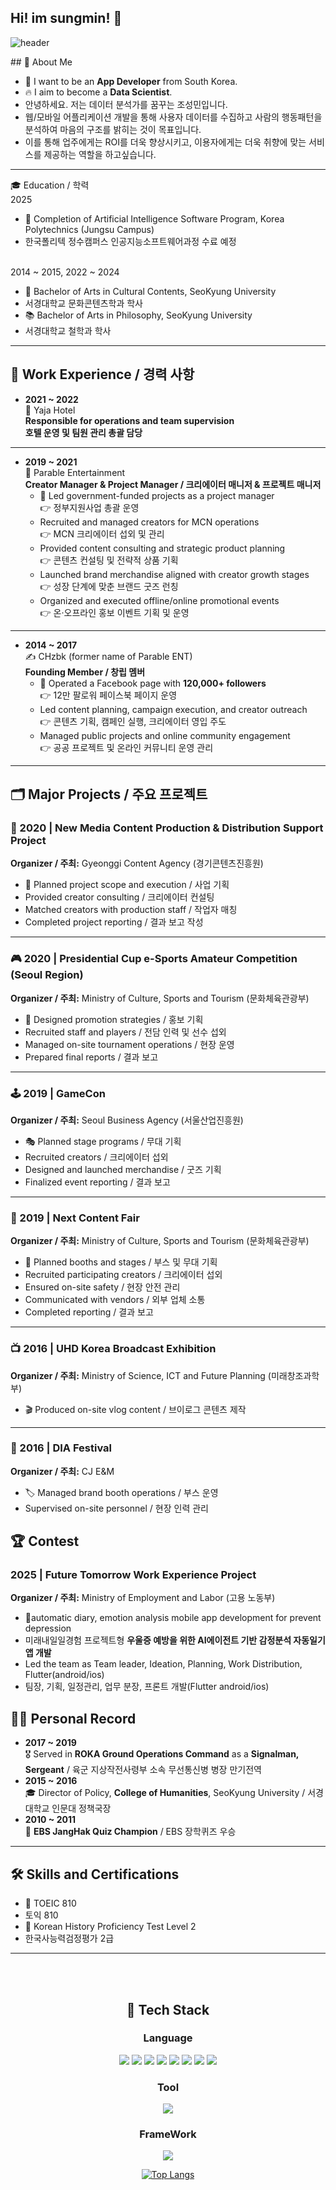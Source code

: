 ## Hi! im sungmin! 👋
<div>
  
![header](https://capsule-render.vercel.app/api?type=waving&color=gradient&height=300&section=header&text=NICE%20TO%20MEET%20YOU%20%F0%9F%A4%97)
</div>

 <!--Body-->
 
<div>
## 👀 About Me

- 🙋 I want to be an **App Developer** from South Korea.  
- 🔥 I aim to become a **Data Scientist**.
- 안녕하세요. 저는 데이터 분석가를 꿈꾸는 조성민입니다.
- 웹/모바일 어플리케이션 개발을 통해 사용자 데이터를 수집하고 사람의 행동패턴을 분석하여 마음의 구조를 밝히는 것이 목표입니다.
- 이를 통해 업주에게는 ROI를 더욱 향상시키고, 이용자에게는 더욱 취향에 맞는 서비스를 제공하는 역할을 하고싶습니다.
---

🎓 Education / 학력
<br>2025
- 🤖 Completion of Artificial Intelligence Software Program, Korea Polytechnics (Jungsu Campus)
-  한국폴리텍 정수캠퍼스 인공지능소프트웨어과정 수료 예정


<br>2014 ~ 2015, 2022 ~ 2024
- 🎨 Bachelor of Arts in Cultural Contents, SeoKyung University
-  서경대학교 문화콘텐츠학과 학사
- 📚 Bachelor of Arts in Philosophy, SeoKyung University
-  서경대학교 철학과 학사




---

## 💼 Work Experience / 경력 사항

- **2021 ~ 2022**  
  🏨 Yaja Hotel  
  **Responsible for operations and team supervision**  
  **호텔 운영 및 팀원 관리 총괄 담당**

---

- **2019 ~ 2021**  
  👥 Parable Entertainment  
  **Creator Manager & Project Manager / 크리에이터 매니저 & 프로젝트 매니저**  
  - 🧩 Led government-funded projects as a project manager  
    👉 정부지원사업 총괄 운영  
  - Recruited and managed creators for MCN operations  
    👉 MCN 크리에이터 섭외 및 관리  
  - Provided content consulting and strategic product planning  
    👉 콘텐츠 컨설팅 및 전략적 상품 기획  
  - Launched brand merchandise aligned with creator growth stages  
    👉 성장 단계에 맞춘 브랜드 굿즈 런칭  
  - Organized and executed offline/online promotional events  
    👉 온·오프라인 홍보 이벤트 기획 및 운영  

---

- **2014 ~ 2017**  
  ✍️ CHzbk (former name of Parable ENT)  
  **Founding Member / 창립 멤버**  
  - 📣 Operated a Facebook page with **120,000+ followers**  
    👉 12만 팔로워 페이스북 페이지 운영  
  - Led content planning, campaign execution, and creator outreach  
    👉 콘텐츠 기획, 캠페인 실행, 크리에이터 영입 주도  
  - Managed public projects and online community engagement  
    👉 공공 프로젝트 및 온라인 커뮤니티 운영 관리
---
## 🗂️ Major Projects / 주요 프로젝트

### 🎥 2020 | New Media Content Production & Distribution Support Project  
**Organizer / 주최:** Gyeonggi Content Agency (경기콘텐츠진흥원)  
- 📌 Planned project scope and execution / 사업 기획  
-  Provided creator consulting / 크리에이터 컨설팅  
-  Matched creators with production staff / 작업자 매칭  
-  Completed project reporting / 결과 보고 작성  

---

### 🎮 2020 | Presidential Cup e-Sports Amateur Competition (Seoul Region)  
**Organizer / 주최:** Ministry of Culture, Sports and Tourism (문화체육관광부)  
- 📣 Designed promotion strategies / 홍보 기획  
-  Recruited staff and players / 전담 인력 및 선수 섭외  
-  Managed on-site tournament operations / 현장 운영  
-  Prepared final reports / 결과 보고  

---

### 🕹 2019 | GameCon  
**Organizer / 주최:** Seoul Business Agency (서울산업진흥원)  
- 🎭 Planned stage programs / 무대 기획  
-  Recruited creators / 크리에이터 섭외  
-  Designed and launched merchandise / 굿즈 기획  
-  Finalized event reporting / 결과 보고  

---

### 🧩 2019 | Next Content Fair  
**Organizer / 주최:** Ministry of Culture, Sports and Tourism (문화체육관광부)  
- 🏢 Planned booths and stages / 부스 및 무대 기획  
-  Recruited participating creators / 크리에이터 섭외  
-  Ensured on-site safety / 현장 안전 관리  
-  Communicated with vendors / 외부 업체 소통  
-  Completed reporting / 결과 보고  

---

### 📺 2016 | UHD Korea Broadcast Exhibition  
**Organizer / 주최:** Ministry of Science, ICT and Future Planning (미래창조과학부)  
- 🎬 Produced on-site vlog content / 브이로그 콘텐츠 제작  

---

### 🎉 2016 | DIA Festival  
**Organizer / 주최:** CJ E&M  
- 🏷️ Managed brand booth operations / 부스 운영  
-  Supervised on-site personnel / 현장 인력 관리  

## 🏆 Contest
### 2025 | Future Tomorrow Work Experience Project
**Organizer / 주최:** Ministry of Employment and Labor (고용 노동부)
- 📗automatic diary, emotion analysis mobile app development for prevent depression
- 미래내일일경험 프로젝트형 <b>우울증 예방을 위한 AI에이전트 기반 감정분석 자동일기 앱 개발</b>
- Led the team as Team leader, Ideation, Planning, Work Distribution, Flutter(android/ios)
- 팀장, 기획, 일정관리, 업무 분장, 프론트 개발(Flutter android/ios)

## 🏃‍♂️ Personal Record

- **2017 ~ 2019**  
  🎖️ Served in **ROKA Ground Operations Command** as a **Signalman, Sergeant**
  / 육군 지상작전사령부 소속 무선통신병 병장 만기전역
- **2015 ~ 2016**  
  🎓 Director of Policy, **College of Humanities**, SeoKyung University
/ 서경대학교 인문대 정책국장
- **2010 ~ 2011**  
  🧠 **EBS JangHak Quiz Champion**
/ EBS 장학퀴즈 우승
---

## 🛠️ Skills and Certifications

- 💬 TOEIC 810
- 토익 810
- 🏺 Korean History Proficiency Test Level 2
- 한국사능력검정평가 2급
---
  <br/> 
  <br/>

</div>

<div align=center>	
  

  
  ## 🧱 Tech Stack
  
  ### Language
<img src="https://img.shields.io/badge/Python-3776AB?style=flat-square&logo=Python&logoColor=white"/>
<img src="https://img.shields.io/badge/c-A8B9CC?style=flat-square&logo=c&logoColor=white"/>
<img src="https://img.shields.io/badge/Java-007396?style=flat-square&logo=openjdk&logoColor=white">
<img src="https://img.shields.io/badge/Oracle-F80000?style=flat-square&logo=Oracle&logoColor=white">
<img src="https://img.shields.io/badge/MySQL-4479A1?style=flat-squaree&logo=mysql&logoColor=white">


<img src="https://img.shields.io/badge/HTML5-E34F26?style=flat-square&logo=HTML5&logoColor=white"/>
<img src="https://img.shields.io/badge/CSS3-1572B6?style=flat-square&logo=CSS3&logoColor=white"/>
<img src="https://img.shields.io/badge/JavaScript-F7DF1E?style=flat-square&logo=JavaScript&logoColor=white"/>

  ### Tool
<img src="https://img.shields.io/badge/github-181717?style=flat-square&logo=github&logoColor=white"/>

  ### FrameWork
<img src="https://img.shields.io/badge/Flutter-02569B?style=flat-square&logo=Flutter&logoColor=white">

[![Top Langs](https://github-readme-stats.vercel.app/api/top-langs/?username=chocksummersalt)](https://github.com/chocksummersalt/github-readme-stats)

</div>
<!--
**chocksummersalt/chocksummersalt** is a ✨ _special_ ✨ repository because its `README.md` (this file) appears on your GitHub profile.

Here are some ideas to get you started:

- 🔭 I’m currently working on ...
- 🌱 I’m currently learning ...
- 👯 I’m looking to collaborate on ...
- 🤔 I’m looking for help with ...
- 💬 Ask me about ...
- 📫 How to reach me: ...
- 😄 Pronouns: ...
- ⚡ Fun fact: ...
-->
